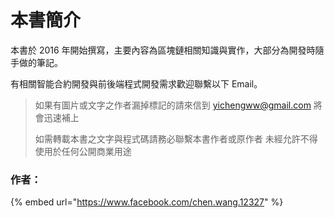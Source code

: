 # 本書簡介

本書於 2016 年開始撰寫，主要內容為區塊鏈相關知識與實作，大部分為開發時隨手做的筆記。

有相關智能合約開發與前後端程式開發需求歡迎聯繫以下 Email。

> 如果有圖片或文字之作者漏掉標記的請來信到 yichengww@gmail.com 將會迅速補上
>
> 如需轉載本書之文字與程式碼請務必聯繫本書作者或原作者 未經允許不得使用於任何公開商業用途

### 作者：

{% embed url="https://www.facebook.com/chen.wang.12327" %}

